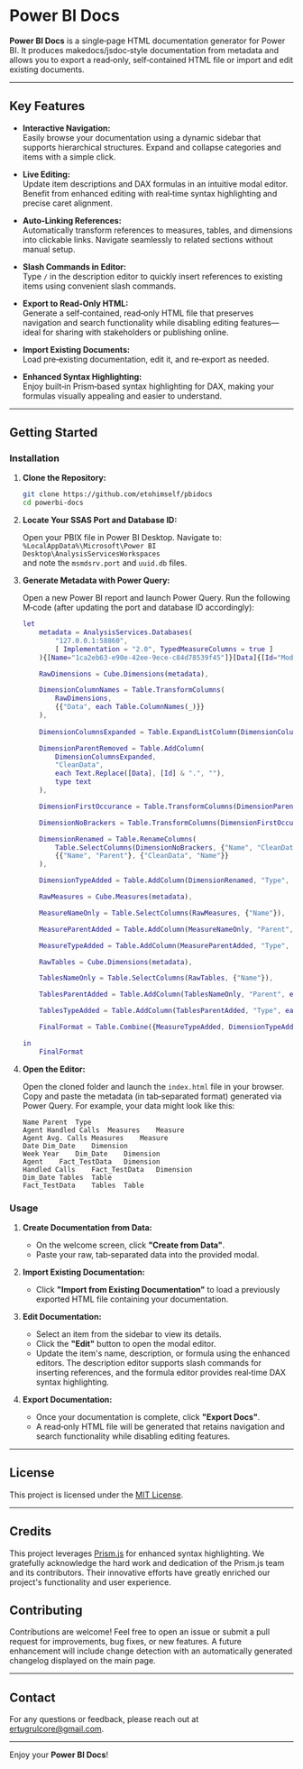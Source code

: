 # Power BI Docs

**Power BI Docs** is a single‐page HTML documentation generator for Power BI. It produces makedocs/jsdoc‑style documentation from metadata and allows you to export a read‐only, self‐contained HTML file or import and edit existing documents.

--- 

## Key Features

- **Interactive Navigation:**  
  Easily browse your documentation using a dynamic sidebar that supports hierarchical structures. Expand and collapse categories and items with a simple click.

- **Live Editing:**  
  Update item descriptions and DAX formulas in an intuitive modal editor. Benefit from enhanced editing with real‐time syntax highlighting and precise caret alignment.

- **Auto‑Linking References:**  
  Automatically transform references to measures, tables, and dimensions into clickable links. Navigate seamlessly to related sections without manual setup.

- **Slash Commands in Editor:**  
  Type `/` in the description editor to quickly insert references to existing items using convenient slash commands.

- **Export to Read‑Only HTML:**  
  Generate a self‐contained, read‐only HTML file that preserves navigation and search functionality while disabling editing features—ideal for sharing with stakeholders or publishing online.

- **Import Existing Documents:**  
  Load pre‐existing documentation, edit it, and re‑export as needed.

- **Enhanced Syntax Highlighting:**  
  Enjoy built‐in Prism‑based syntax highlighting for DAX, making your formulas visually appealing and easier to understand.

--- 

## Getting Started

### Installation

1. **Clone the Repository:**

   ```bash
   git clone https://github.com/etohimself/pbidocs
   cd powerbi-docs
   ``` 

2. **Locate Your SSAS Port and Database ID:**

   Open your PBIX file in Power BI Desktop. Navigate to:  
   `%LocalAppData%\Microsoft\Power BI Desktop\AnalysisServicesWorkspaces`  
   and note the `msmdsrv.port` and `uuid.db` files.

3. **Generate Metadata with Power Query:**

   Open a new Power BI report and launch Power Query. Run the following M‑code (after updating the port and database ID accordingly):

   ```m
   let
       metadata = AnalysisServices.Databases(
           "127.0.0.1:58860", 
           [ Implementation = "2.0", TypedMeasureColumns = true ]
       ){[Name="1ca2eb63-e90e-42ee-9ece-c84d78539f45"]}[Data]{[Id="Model"]}[Data]{[Id="Model"]}[Data],
   
       RawDimensions = Cube.Dimensions(metadata),
   
       DimensionColumnNames = Table.TransformColumns(
           RawDimensions,
           {{"Data", each Table.ColumnNames(_)}}
       ),
       
       DimensionColumnsExpanded = Table.ExpandListColumn(DimensionColumnNames, "Data"),
   
       DimensionParentRemoved = Table.AddColumn(
           DimensionColumnsExpanded,
           "CleanData",
           each Text.Replace([Data], [Id] & ".", ""),
           type text
       ),
   
       DimensionFirstOccurance = Table.TransformColumns(DimensionParentRemoved, {{"CleanData", each List.First(Text.Split(_, "."))}}),
   
       DimensionNoBrackers = Table.TransformColumns(DimensionFirstOccurance, {{"CleanData", each Text.Replace(Text.Replace(_, "[", ""), "]", "")}}),
   
       DimensionRenamed = Table.RenameColumns(
           Table.SelectColumns(DimensionNoBrackers, {"Name", "CleanData"}),
           {{"Name", "Parent"}, {"CleanData", "Name"}}
       ),
   
       DimensionTypeAdded = Table.AddColumn(DimensionRenamed, "Type", each "Dimension"),
   
       RawMeasures = Cube.Measures(metadata),
   
       MeasureNameOnly = Table.SelectColumns(RawMeasures, {"Name"}),
   
       MeasureParentAdded = Table.AddColumn(MeasureNameOnly, "Parent", each "Measures"),
   
       MeasureTypeAdded = Table.AddColumn(MeasureParentAdded, "Type", each "Measure"),
   
       RawTables = Cube.Dimensions(metadata),
   
       TablesNameOnly = Table.SelectColumns(RawTables, {"Name"}),
   
       TablesParentAdded = Table.AddColumn(TablesNameOnly, "Parent", each "Tables"),
   
       TablesTypeAdded = Table.AddColumn(TablesParentAdded, "Type", each "Table"),
   
       FinalFormat = Table.Combine({MeasureTypeAdded, DimensionTypeAdded, TablesTypeAdded})
   
   in
       FinalFormat
   ``` 

4. **Open the Editor:**

   Open the cloned folder and launch the `index.html` file in your browser. Copy and paste the metadata (in tab‑separated format) generated via Power Query. For example, your data might look like this:

   ```tsv
   Name	Parent	Type
   Agent Handled Calls	Measures	Measure
   Agent Avg. Calls	Measures	Measure
   Date	Dim_Date	Dimension
   Week Year	Dim_Date	Dimension
   Agent	Fact_TestData	Dimension
   Handled Calls	Fact_TestData	Dimension
   Dim_Date	Tables	Table
   Fact_TestData	Tables	Table
   ``` 

### Usage

1. **Create Documentation from Data:**

   - On the welcome screen, click **"Create from Data"**.
   - Paste your raw, tab‑separated data into the provided modal.

2. **Import Existing Documentation:**

   - Click **"Import from Existing Documentation"** to load a previously exported HTML file containing your documentation.

3. **Edit Documentation:**

   - Select an item from the sidebar to view its details.
   - Click the **"Edit"** button to open the modal editor.
   - Update the item's name, description, or formula using the enhanced editors. The description editor supports slash commands for inserting references, and the formula editor provides real‐time DAX syntax highlighting.

4. **Export Documentation:**

   - Once your documentation is complete, click **"Export Docs"**.
   - A read‐only HTML file will be generated that retains navigation and search functionality while disabling editing features.

--- 

## License

This project is licensed under the [MIT License](LICENSE).

--- 

## Credits

This project leverages [Prism.js](https://prismjs.com/) for enhanced syntax highlighting. We gratefully acknowledge the hard work and dedication of the Prism.js team and its contributors. Their innovative efforts have greatly enriched our project's functionality and user experience.


## Contributing

Contributions are welcome! Feel free to open an issue or submit a pull request for improvements, bug fixes, or new features. A future enhancement will include change detection with an automatically generated changelog displayed on the main page.

--- 

## Contact

For any questions or feedback, please reach out at [ertugrulcore@gmail.com](mailto:ertugrulcore@gmail.com).

--- 

Enjoy your **Power BI Docs**!
